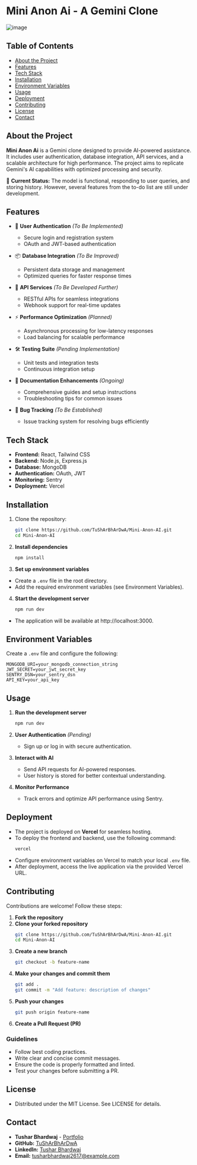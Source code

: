 # Mini Anon Ai - A Gemini Clone
![image](https://github.com/user-attachments/assets/mini-anon-ai-banner)

## Table of Contents
- [About the Project](#about-the-project)
- [Features](#features)
- [Tech Stack](#tech-stack)
- [Installation](#installation)
- [Environment Variables](#environment-variables)
- [Usage](#usage)
- [Deployment](#deployment)
- [Contributing](#contributing)
- [License](#license)
- [Contact](#contact)

## About the Project
**Mini Anon Ai** is a Gemini clone designed to provide AI-powered assistance. It includes user authentication, database integration, API services, and a scalable architecture for high performance. The project aims to replicate Gemini's AI capabilities with optimized processing and security.

🚀 **Current Status:** The model is functional, responding to user queries, and storing history. However, several features from the to-do list are still under development.

## Features
- 🔐 **User Authentication** *(To Be Implemented)*
  - Secure login and registration system
  - OAuth and JWT-based authentication

- 📦 **Database Integration** *(To Be Improved)*
  - Persistent data storage and management
  - Optimized queries for faster response times

- 🚀 **API Services** *(To Be Developed Further)*
  - RESTful APIs for seamless integrations
  - Webhook support for real-time updates

- ⚡ **Performance Optimization** *(Planned)*
  - Asynchronous processing for low-latency responses
  - Load balancing for scalable performance

- 🛠 **Testing Suite** *(Pending Implementation)*
  - Unit tests and integration tests
  - Continuous integration setup

- 📖 **Documentation Enhancements** *(Ongoing)*
  - Comprehensive guides and setup instructions
  - Troubleshooting tips for common issues

- 🐞 **Bug Tracking** *(To Be Established)*
  - Issue tracking system for resolving bugs efficiently

## Tech Stack
- **Frontend:** React, Tailwind CSS
- **Backend:** Node.js, Express.js
- **Database:** MongoDB
- **Authentication:** OAuth, JWT
- **Monitoring:** Sentry
- **Deployment:** Vercel

## Installation
1. Clone the repository:
   ```sh
   git clone https://github.com/TuShArBhArDwA/Mini-Anon-AI.git
   cd Mini-Anon-AI
   ```

2. **Install dependencies**
   ```sh
   npm install
   ```

3. **Set up environment variables**
- Create a `.env` file in the root directory.
- Add the required environment variables (see Environment Variables).

4. **Start the development server**
   ```sh
   npm run dev
   ```
- The application will be available at http://localhost:3000.

## Environment Variables
Create a `.env` file and configure the following:
   ```env
   MONGODB_URI=your_mongodb_connection_string
   JWT_SECRET=your_jwt_secret_key
   SENTRY_DSN=your_sentry_dsn
   API_KEY=your_api_key
   ```

## Usage
1. **Run the development server**
   ```sh
   npm run dev
   ```

2. **User Authentication** *(Pending)*
   - Sign up or log in with secure authentication.

3. **Interact with AI**
   - Send API requests for AI-powered responses.
   - User history is stored for better contextual understanding.
   
4. **Monitor Performance**
   - Track errors and optimize API performance using Sentry.

## Deployment
- The project is deployed on **Vercel** for seamless hosting.
- To deploy the frontend and backend, use the following command:
   ```sh
   vercel
   ```
- Configure environment variables on Vercel to match your local `.env` file.
- After deployment, access the live application via the provided Vercel URL.

## Contributing
Contributions are welcome! Follow these steps:
1. **Fork the repository**
2. **Clone your forked repository**
   ```sh
   git clone https://github.com/TuShArBhArDwA/Mini-Anon-AI.git
   cd Mini-Anon-AI
   ```
3. **Create a new branch**
   ```sh
   git checkout -b feature-name
   ```
4. **Make your changes and commit them**
   ```sh
   git add .
   git commit -m "Add feature: description of changes"
   ```
5. **Push your changes**
   ```sh
   git push origin feature-name
   ```
6. **Create a Pull Request (PR)**

### Guidelines
- Follow best coding practices.
- Write clear and concise commit messages.
- Ensure the code is properly formatted and linted.
- Test your changes before submitting a PR.

## License
- Distributed under the MIT License. See LICENSE for details.

## Contact
- **Tushar Bhardwaj** - [Portfolio](https://tushar-bhardwaj.vercel.app/)
- **GitHub:** [TuShArBhArDwA](https://github.com/TuShArBhArDwA)
- **LinkedIn:** [Tushar Bhardwaj](https://www.linkedin.com/in/bhardwajtushar2004/)
- **Email:** [tusharbhardwaj2617@example.com](mailto:tusharbhardwaj2617@example.com)

